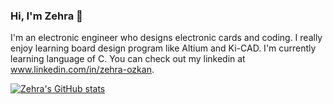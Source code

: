### Hi, I'm Zehra 👋

I'm an electronic engineer who designs electronic cards and coding. I really enjoy learning board design program like Altium and Ki-CAD. I'm currently learning language of C. You can check out my linkedin at www.linkedin.com/in/zehra-ozkan.

[![Zehra's GitHub stats](https://github-readme-stats.vercel.app/api?username=zhrzkn)](https://github.com/anuraghazra/github-readme-stats)
